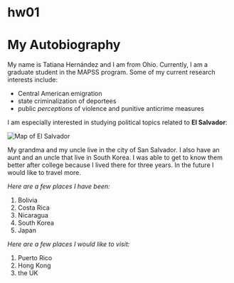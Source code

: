 # hw01

# My Autobiography


My name is Tatiana Hernández and I am from Ohio. Currently, I am a graduate student in the MAPSS program. Some of my current research interests include:

* Central American emigration
* state criminalization of deportees
* public *perceptions* of violence and punitive anticrime measures

I am especially interested in studying political topics related to **El Salvador**:

![Map of El Salvador](https://www.nationsonline.org/maps/el_salvador_map.jpg)

My grandma and my uncle live in the city of San Salvador. I also have an aunt and an uncle that live in South Korea. I was able to get to know them better after college because I lived there for three years. In the future I would like to travel more. 


*Here are a few places I have been:*

1. Bolivia
2. Costa Rica
3. Nicaragua
4. South Korea
5. Japan

*Here are a few places I would like to visit:*

1. Puerto Rico
2. Hong Kong
3. the UK




